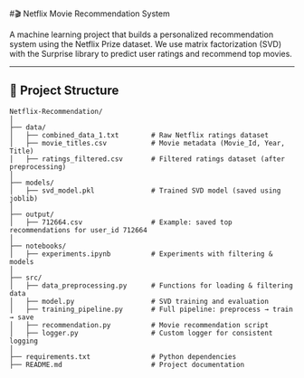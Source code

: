 #🎬 Netflix Movie Recommendation System

A machine learning project that builds a personalized recommendation system using the Netflix Prize dataset.
We use matrix factorization (SVD) with the Surprise library to predict user ratings and recommend top movies.

---
## 📂 Project Structure

```
Netflix-Recommendation/
│
├── data/
│   ├── combined_data_1.txt        # Raw Netflix ratings dataset
│   ├── movie_titles.csv           # Movie metadata (Movie_Id, Year, Title)
│   ├── ratings_filtered.csv       # Filtered ratings dataset (after preprocessing)
│
├── models/
│   ├── svd_model.pkl              # Trained SVD model (saved using joblib)
│
├── output/
│   ├── 712664.csv                 # Example: saved top recommendations for user_id 712664
│
├── notebooks/
│   ├── experiments.ipynb          # Experiments with filtering & models
│
├── src/
│   ├── data_preprocessing.py      # Functions for loading & filtering data
│   ├── model.py                   # SVD training and evaluation
│   ├── training_pipeline.py       # Full pipeline: preprocess → train → save
│   ├── recommendation.py          # Movie recommendation script
│   ├── logger.py                  # Custom logger for consistent logging
│
├── requirements.txt               # Python dependencies
├── README.md                      # Project documentation

```
